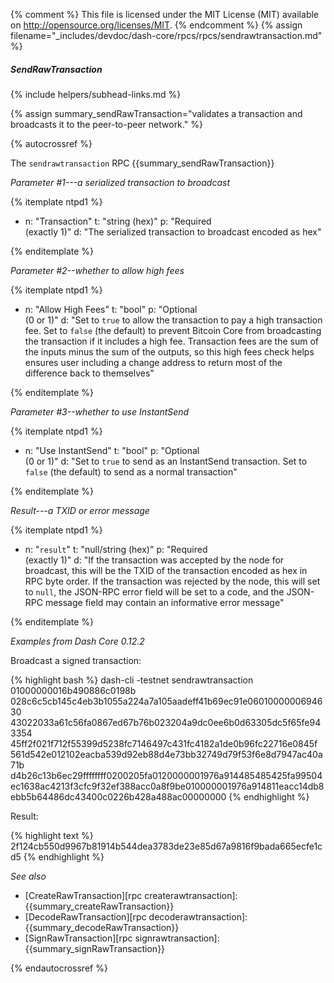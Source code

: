 {% comment %}
This file is licensed under the MIT License (MIT) available on
http://opensource.org/licenses/MIT.
{% endcomment %}
{% assign filename="_includes/devdoc/dash-core/rpcs/rpcs/sendrawtransaction.md" %}

##### SendRawTransaction
{% include helpers/subhead-links.md %}

{% assign summary_sendRawTransaction="validates a transaction and broadcasts it to the peer-to-peer network." %}

{% autocrossref %}

The `sendrawtransaction` RPC {{summary_sendRawTransaction}}

*Parameter #1---a serialized transaction to broadcast*

{% itemplate ntpd1 %}
- n: "Transaction"
  t: "string (hex)"
  p: "Required<br>(exactly 1)"
  d: "The serialized transaction to broadcast encoded as hex"

{% enditemplate %}

*Parameter #2--whether to allow high fees*

{% itemplate ntpd1 %}
- n: "Allow High Fees"
  t: "bool"
  p: "Optional<br>(0 or 1)"
  d: "Set to `true` to allow the transaction to pay a high transaction fee.  Set to `false` (the default) to prevent Bitcoin Core from broadcasting the transaction if it includes a high fee.  Transaction fees are the sum of the inputs minus the sum of the outputs, so this high fees check helps ensures user including a change address to return most of the difference back to themselves"

{% enditemplate %}

*Parameter #3--whether to use InstantSend*

{% itemplate ntpd1 %}
- n: "Use InstantSend"
  t: "bool"
  p: "Optional<br>(0 or 1)"
  d: "Set to `true` to send as an InstantSend transaction.  Set to `false` (the default) to send as a normal transaction"

{% enditemplate %}

*Result---a TXID or error message*

{% itemplate ntpd1 %}
- n: "`result`"
  t: "null/string (hex)"
  p: "Required<br>(exactly 1)"
  d: "If the transaction was accepted by the node for broadcast, this will be the TXID of the transaction encoded as hex in RPC byte order.  If the transaction was rejected by the node, this will set to `null`, the JSON-RPC error field will be set to a code, and the JSON-RPC message field may contain an informative error message"

{% enditemplate %}

*Examples from Dash Core 0.12.2*

Broadcast a signed transaction:

{% highlight bash %}
dash-cli -testnet sendrawtransaction 01000000016b490886c0198b\
028c6c5cb145c4eb3b1055a224a7a105aadeff41b69ec91e0601000000694630\
43022033a61c56fa0867ed67b76b023204a9dc0ee6b0d63305dc5f65fe943354\
45ff2f021f712f55399d5238fc7146497c431fc4182a1de0b96fc22716e0845f\
561d542e012102eacba539d92eb88d4e73bb32749d79f53f6e8d7947ac40a71b\
d4b26c13b6ec29ffffffff0200205fa0120000001976a914485485425fa99504\
ec1638ac4213f3cfc9f32ef388acc0a8f9be010000001976a914811eacc14db8\
ebb5b64486dc43400c0226b428a488ac00000000
{% endhighlight %}

Result:

{% highlight text %}
2f124cb550d9967b81914b544dea3783de23e85d67a9816f9bada665ecfe1cd5
{% endhighlight %}

*See also*

* [CreateRawTransaction][rpc createrawtransaction]: {{summary_createRawTransaction}}
* [DecodeRawTransaction][rpc decoderawtransaction]: {{summary_decodeRawTransaction}}
* [SignRawTransaction][rpc signrawtransaction]: {{summary_signRawTransaction}}

{% endautocrossref %}
